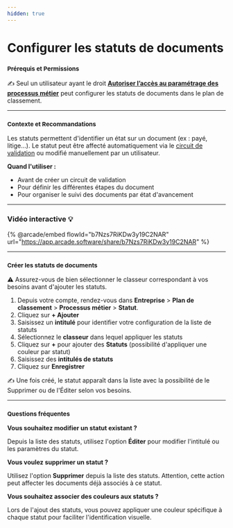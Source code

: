 ```yaml
---
hidden: true
---
```


# Configurer les statuts de documents

### <sup>**Prérequis et Permissions**</sup>

✍️ Seul un utilisateur ayant le droit [**Autoriser l’accès au paramétrage des processus métier**](../../administration/detail-des-droits.md) peut configurer les statuts de documents dans le plan de classement.

***

### <sup>**Contexte et Recommandations**</sup>

Les statuts permettent d'identifier un état sur un document (ex : payé, litige…). Le statut peut être affecté automatiquement via le [circuit de validation](circuit-de-validation.md) ou modifié manuellement par un utilisateur.

**Quand l'utiliser :**

* Avant de créer un circuit de validation
* Pour définir les différentes étapes du document
* Pour organiser le suivi des documents par état d'avancement

***

### Vidéo interactive :bulb:

{% @arcade/embed flowId="b7Nzs7RiKDw3y19C2NAR" url="https://app.arcade.software/share/b7Nzs7RiKDw3y19C2NAR" %}

***

### <sup>**Créer les statuts de documents**</sup>

⚠️ Assurez-vous de bien sélectionner le classeur correspondant à vos besoins avant d'ajouter les statuts.

1. Depuis votre compte, rendez-vous dans **Entreprise** > **Plan de classement** > **Processus métier** > **Statut**.
2. Cliquez sur **+ Ajouter**
3. Saisissez un **intitulé** pour identifier votre configuration de la liste de statuts
4. Sélectionnez le **classeur** dans lequel appliquer les statuts
5. Cliquez sur **+** pour ajouter des **Statuts** (possibilité d'appliquer une couleur par statut)
6. Saisissez des **intitulés de statuts**
7. Cliquez sur **Enregistrer**

✍️ Une fois créé, le statut apparaît dans la liste avec la possibilité de le Supprimer ou de l'Éditer selon vos besoins.

***

### <sup>**Questions fréquentes**</sup>

**Vous souhaitez modifier un statut existant ?**

Depuis la liste des statuts, utilisez l'option **Éditer** pour modifier l'intitulé ou les paramètres du statut.

**Vous voulez supprimer un statut ?**

Utilisez l'option **Supprimer** depuis la liste des statuts. Attention, cette action peut affecter les documents déjà associés à ce statut.

**Vous souhaitez associer des couleurs aux statuts ?**

Lors de l'ajout des statuts, vous pouvez appliquer une couleur spécifique à chaque statut pour faciliter l'identification visuelle.
